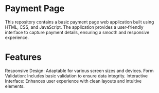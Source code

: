 # Payment Page
This repository contains a basic payment page web application built using HTML, CSS, and JavaScript. The application provides a user-friendly interface to capture payment details, ensuring a smooth and responsive experience.

# Features
Responsive Design: Adaptable for various screen sizes and devices.
Form Validation: Includes basic validation to ensure data integrity.
Interactive Interface: Enhances user experience with clean layouts and intuitive elements.
